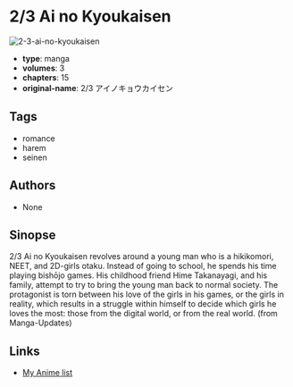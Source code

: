 # 2/3 Ai no Kyoukaisen

![2-3-ai-no-kyoukaisen](https://cdn.myanimelist.net/images/manga/2/22263.jpg)

-   **type**: manga
-   **volumes**: 3
-   **chapters**: 15
-   **original-name**: 2/3 アイノキョウカイセン

## Tags

-   romance
-   harem
-   seinen

## Authors

-   None

## Sinopse

2/3 Ai no Kyoukaisen revolves around a young man who is a hikikomori, NEET, and 2D-girls otaku. Instead of going to school, he spends his time playing bishōjo games. His childhood friend Hime Takanayagi, and his family, attempt to try to bring the young man back to normal society. The protagonist is torn between his love of the girls in his games, or the girls in reality, which results in a struggle within himself to decide which girls he loves the most: those from the digital world, or from the real world.
(from Manga-Updates)

## Links

-   [My Anime list](https://myanimelist.net/manga/15322/2_3_Ai_no_Kyoukaisen)
